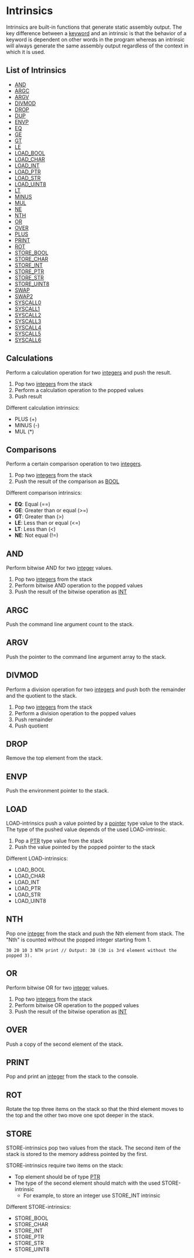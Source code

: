 # Intrinsics

Intrinsics are built-in functions that generate static assembly output. The key difference between a [keyword](keywords.md) and an intrinsic is that the behavior of a keyword is dependent on other words in the program whereas an intrinsic will always generate the same assembly output regardless of the context in which it is used.

## List of Intrinsics

- [AND](#AND)
- [ARGC](#ARGC)
- [ARGV](#ARGV)
- [DIVMOD](#DIVMOD)
- [DROP](#DROP)
- [DUP](#DUP)
- [ENVP](#ENVP)
- [EQ](#Comparisons)
- [GE](#Comparisons)
- [GT](#Comparisons)
- [LE](#Comparisons)
- [LOAD_BOOL](#LOAD_BOOL)
- [LOAD_CHAR](#LOAD_CHAR)
- [LOAD_INT](#LOAD_INT)
- [LOAD_PTR](#LOAD_PTR)
- [LOAD_STR](#LOAD_STR)
- [LOAD_UINT8](#LOAD_UINT8)
- [LT](#Comparisons)
- [MINUS](#Calculations)
- [MUL](#Calculations)
- [NE](#Comparisons)
- [NTH](#NTH)
- [OR](#OR)
- [OVER](#OVER)
- [PLUS](#Calculations)
- [PRINT](#PRINT)
- [ROT](#ROT)
- [STORE_BOOL](#STORE_BOOL)
- [STORE_CHAR](#STORE_CHAR)
- [STORE_INT](#STORE_INT)
- [STORE_PTR](#STORE_PTR)
- [STORE_STR](#STORE_STR)
- [STORE_UINT8](#STORE_UINT8)
- [SWAP](#SWAP)
- [SWAP2](#SWAP2)
- [SYSCALL0](#SYSCALL0)
- [SYSCALL1](#SYSCALL1)
- [SYSCALL2](#SYSCALL2)
- [SYSCALL3](#SYSCALL3)
- [SYSCALL4](#SYSCALL4)
- [SYSCALL5](#SYSCALL5)
- [SYSCALL6](#SYSCALL6)

## Calculations

Perform a calculation operation for two [integers](definitions.md#integer-types) and push the result.

1. Pop two [integers](definitions.md#integer-types) from the stack
2. Perform a calculation operation to the popped values
3. Push result

Different calculation intrinsics:

- PLUS (+)
- MINUS (-)
- MUL (\*)

## Comparisons

Perform a certain comparison operation to two [integers](definitions.md#integer-types).

1. Pop two [integers](definitions.md#integer-types) from the stack
2. Push the result of the comparison as [BOOL](types.md#bool---boolean)

Different comparison intrinsics:

- **EQ**: Equal (==)
- **GE**: Greater than or equal (>=)
- **GT**: Greater than (>)
- **LE**: Less than or equal (<=)
- **LT**: Less than (<)
- **NE**: Not equal (!=)

## AND

Perform bitwise AND for two [integer](definitions.md#integer-types) values.

1. Pop two [integers](definitions.md#integer-types) from the stack
2. Perform bitwise AND operation to the popped values
3. Push the result of the bitwise operation as [INT](types.md#int-uint8---integer)

## ARGC

Push the command line argument count to the stack.

## ARGV

Push the pointer to the command line argument array to the stack.

## DIVMOD

Perform a division operation for two [integers](definitions.md#integer-types) and push both the remainder and the quotient to the stack.

1. Pop two [integers](definitions.md#integer-types) from the stack
2. Perform a division operation to the popped values
3. Push remainder
4. Push quotient

## DROP

Remove the top element from the stack.

## ENVP

Push the environment pointer to the stack.

## LOAD

LOAD-intrinsics push a value pointed by a [pointer](types.md#ptr---pointer) type value to the stack. The type of the pushed value depends of the used LOAD-intrinsic.

1. Pop a [PTR](types.md#ptr---pointer) type value from the stack
2. Push the value pointed by the popped pointer to the stack

Different LOAD-intrinsics:

- LOAD_BOOL
- LOAD_CHAR
- LOAD_INT
- LOAD_PTR
- LOAD_STR
- LOAD_UINT8

## NTH

Pop one [integer](definitions.md#integer-types) from the stack and push the Nth element from stack. The "Nth" is counted without the popped integer starting from 1.

```
30 20 10 3 NTH print // Output: 30 (30 is 3rd element without the popped 3).
```

## OR

Perform bitwise OR for two [integer](definitions.md#integer-types) values.

1. Pop two [integers](definitions.md#integer-types) from the stack
2. Perform bitwise OR operation to the popped values
3. Push the result of the bitwise operation as [INT](types.md#int-uint8---integer)

## OVER

Push a copy of the second element of the stack.

## PRINT

Pop and print an [integer](definitions.md#integer-types) from the stack to the console.

## ROT

Rotate the top three items on the stack so that the third element moves to the top and the other two move one spot deeper in the stack.

## STORE

STORE-intrinsics pop two values from the stack. The second item of the stack is stored to the memory address pointed by the first.

STORE-intrinsics require two items on the stack:

- Top element should be of type [PTR](types.md#ptr---pointer)
- The type of the second element should match with the used STORE-intrinsic
  - For example, to store an integer use STORE_INT intrinsic

Different STORE-intrinsics:

- STORE_BOOL
- STORE_CHAR
- STORE_INT
- STORE_PTR
- STORE_STR
- STORE_UINT8
